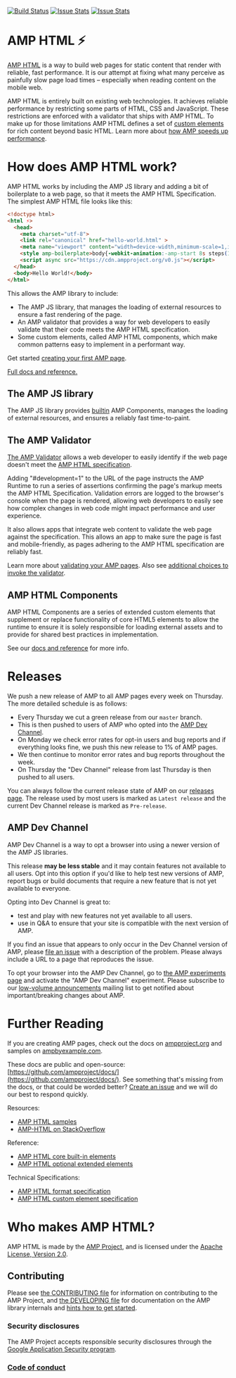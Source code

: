 <!---
Copyright 2015 The AMP HTML Authors. All Rights Reserved.

Licensed under the Apache License, Version 2.0 (the "License");
you may not use this file except in compliance with the License.
You may obtain a copy of the License at

      http://www.apache.org/licenses/LICENSE-2.0

Unless required by applicable law or agreed to in writing, software
distributed under the License is distributed on an "AS-IS" BASIS,
WITHOUT WARRANTIES OR CONDITIONS OF ANY KIND, either express or implied.
See the License for the specific language governing permissions and
limitations under the License.
-->

[![Build Status](https://travis-ci.org/ampproject/amphtml.svg?branch=master)](https://travis-ci.org/ampproject/amphtml)
[![Issue Stats](http://issuestats.com/github/ampproject/amphtml/badge/pr?style=flat)](http://issuestats.com/github/ampproject/amphtml)
[![Issue Stats](http://issuestats.com/github/ampproject/amphtml/badge/issue?style=flat)](http://issuestats.com/github/ampproject/amphtml)

# AMP HTML ⚡

[AMP HTML](https://www.ampproject.org/docs/get_started/about-amp.html) is a way to build web pages for static content that render with reliable, fast performance. It is our attempt at fixing what many perceive as painfully slow page load times – especially when reading content on the mobile web.

AMP HTML is entirely built on existing web technologies. It achieves reliable performance by restricting some parts of HTML, CSS and JavaScript. These restrictions are enforced with a validator that ships with AMP HTML. To make up for those limitations AMP HTML defines a set of [custom elements](http://www.html5rocks.com/en/tutorials/webcomponents/customelements/) for rich content beyond basic HTML. Learn more about [how AMP speeds up performance](https://www.ampproject.org/docs/get_started/technical_overview.html).

# How does AMP HTML work?

AMP HTML works by including the AMP JS library and adding a bit of boilerplate to a web page, so that it meets the AMP HTML Specification. The simplest AMP HTML file looks like this:

```html
<!doctype html>
<html ⚡>
  <head>
    <meta charset="utf-8">
    <link rel="canonical" href="hello-world.html" >
    <meta name="viewport" content="width=device-width,minimum-scale=1,initial-scale=1">
    <style amp-boilerplate>body{-webkit-animation:-amp-start 8s steps(1,end) 0s 1 normal both;-moz-animation:-amp-start 8s steps(1,end) 0s 1 normal both;-ms-animation:-amp-start 8s steps(1,end) 0s 1 normal both;animation:-amp-start 8s steps(1,end) 0s 1 normal both}@-webkit-keyframes -amp-start{from{visibility:hidden}to{visibility:visible}}@-moz-keyframes -amp-start{from{visibility:hidden}to{visibility:visible}}@-ms-keyframes -amp-start{from{visibility:hidden}to{visibility:visible}}@-o-keyframes -amp-start{from{visibility:hidden}to{visibility:visible}}@keyframes -amp-start{from{visibility:hidden}to{visibility:visible}}</style><noscript><style amp-boilerplate>body{-webkit-animation:none;-moz-animation:none;-ms-animation:none;animation:none}</style></noscript>
    <script async src="https://cdn.ampproject.org/v0.js"></script>
  </head>
  <body>Hello World!</body>
</html>
```

This allows the AMP library to include:
* The AMP JS library, that manages the loading of external resources to ensure a
  fast rendering of the page.
* An AMP validator that provides a way for web developers to easily validate
  that their code meets the AMP HTML specification.
* Some custom elements, called AMP HTML components, which make common patterns
  easy to implement in a performant way.

Get started [creating your first AMP page](https://www.ampproject.org/docs/get_started/create_page.html).

[Full docs and reference.](https://www.ampproject.org/docs/get_started/about-amp.html)

## The AMP JS library

The AMP JS library provides [builtin](builtins/README.md) AMP Components, manages the loading of external resources, and ensures a reliably fast time-to-paint.

## The AMP Validator

[The AMP Validator](validator/README.md) allows a web developer to easily
identify if the web page doesn't meet the
[AMP HTML specification](https://www.ampproject.org/docs/reference/spec.html).

Adding "#development=1" to the URL of the page instructs the AMP Runtime to run
a series of assertions confirming the page's markup meets the AMP HTML
Specification.  Validation errors are logged to the browser's console when the
page is rendered, allowing web developers to easily see how complex changes in
web code might impact performance and user experience.

It also allows apps that integrate web content to validate the web page against
the specification.  This allows an app to make sure the page is fast and
mobile-friendly, as pages adhering to the AMP HTML specification are reliably
fast.

Learn more about
[validating your AMP pages](https://www.ampproject.org/docs/guides/validate.html).
Also see [additional choices to invoke the validator](validator/README.md).

## AMP HTML Components

AMP HTML Components are a series of extended custom elements that supplement
or replace functionality of core HTML5 elements to allow the runtime to ensure
it is solely responsible for loading external assets and to provide for shared
best practices in implementation.

See our [docs and reference](https://www.ampproject.org/docs/get_started/about-amp.html) for more info.

# Releases

We push a new release of AMP to all AMP pages every week on Thursday. The more detailed schedule is as follows:

- Every Thursday we cut a green release from our `master` branch.
- This is then pushed to users of AMP who opted into the [AMP Dev Channel](#amp-dev-channel).
- On Monday we check error rates for opt-in users and bug reports and if everything looks fine, we push this new release to 1% of AMP pages.
- We then continue to monitor error rates and bug reports throughout the week.
- On Thursday the "Dev Channel" release from last Thursday is then pushed to all users.

You can always follow the current release state of AMP on our [releases page](https://github.com/ampproject/amphtml/releases). The release used by most users is marked as `Latest release` and the current Dev Channel release is marked as `Pre-release`.

## AMP Dev Channel

AMP Dev Channel is a way to opt a browser into using a newer version of the AMP JS libraries.

This release **may be less stable** and it may contain features not available to all users. Opt into this option if you'd like to help test new versions of AMP, report bugs or build documents that require a new feature that is not yet available to everyone.

Opting into Dev Channel is great to:

- test and play with new features not yet available to all users.
- use in Q&A to ensure that your site is compatible with the next version of AMP.

If you find an issue that appears to only occur in the Dev Channel version of AMP, please [file an issue](https://github.com/ampproject/amphtml/issues/new) with a description of the problem. Please always include a URL to a page that reproduces the issue.

To opt your browser into the AMP Dev Channel, go to [the AMP experiments page](https://cdn.ampproject.org/experiments.html) and activate the "AMP Dev Channel" experiment. Please subscribe to our [low-volume announcements](https://groups.google.com/forum/#!forum/amphtml-announce) mailing list to get notified about important/breaking changes about AMP.

# Further Reading

If you are creating AMP pages,
check out the docs on [ampproject.org](https://www.ampproject.org/) and samples on [ampbyexample.com](https://ampbyexample.com/).

These docs are public and open-source: [https://github.com/ampproject/docs/](https://github.com/ampproject/docs/).
See something that's missing from the docs, or that could be worded better?
[Create an issue](https://github.com/ampproject/docs/issues) and
we will do our best to respond quickly.

Resources:
* [AMP HTML samples](examples/)
* [AMP-HTML on StackOverflow](https://stackoverflow.com/questions/tagged/amp-html)

<!--
Not yet done.
* [Integrating your AMP HTML page](docs/integrating.md)
* [Extending AMP HTML with new elements](docs/extending.md)
* [Embedding AMP HTML content in your app](docs/embedding.md)
-->

Reference:
* [AMP HTML core built-in elements](builtins/README.md)
* [AMP HTML optional extended elements](extensions/README.md)

Technical Specifications:
* [AMP HTML format specification](spec/amp-html-format.md)
* [AMP HTML custom element specification](spec/amp-html-components.md)

# Who makes AMP HTML?

AMP HTML is made by the [AMP Project](https://www.ampproject.org/), and is licensed
under the [Apache License, Version 2.0](LICENSE).

## Contributing

Please see [the CONTRIBUTING file](CONTRIBUTING.md) for information on contributing to the AMP Project, and [the DEVELOPING file](DEVELOPING.md) for documentation on the AMP library internals and [hints how to get started](DEVELOPING.md#starter-issues).

### Security disclosures

The AMP Project accepts responsible security disclosures through the [Google Application Security program](https://www.google.com/about/appsecurity/).

### [Code of conduct](CODE_OF_CONDUCT.md)
